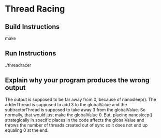 # Thread Racing

## Build Instructions
make

## Run Instructions
./threadracer

## Explain why your program produces the wrong output
The output is supposed to be far away from 0, because of nanosleep(). The adderThread is supposed to add 3 to the globalValue and the subtractorThread is supposed to take away 3 from the globalValue. So normally, that would just make the globalValue 0. But, placing nanosleep() strategically in specific places in the code affects the globalValue and throws the number of threads created out of sync so it does not end up equaling 0 at the end. 
